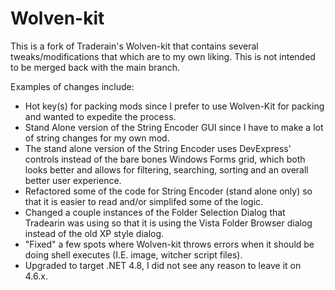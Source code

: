 # Wolven-kit

This is a fork of Traderain's Wolven-kit that contains several tweaks/modifications that which are to my own liking. This is not intended to be merged back with the main branch.

Examples of changes include:

- Hot key(s) for packing mods since I prefer to use Wolven-Kit for packing and wanted to expedite the process.
- Stand Alone version of the String Encoder GUI since I have to make a lot of string changes for my own mod.
- The stand alone version of the String Encoder uses DevExpress' controls instead of the bare bones Windows Forms grid, which both looks better and allows for filtering, searching, sorting and an overall better user experience.
- Refactored some of the code for String Encoder (stand alone only) so that it is easier to read and/or simplifed some of the logic.
- Changed a couple instances of the Folder Selection Dialog that Tradearin was using so that it is using the Vista Folder Browser dialog instead of the old XP style dialog.
- "Fixed" a few spots where Wolven-kit throws errors when it should be doing shell executes (I.E. image, witcher script files).
- Upgraded to target .NET 4.8, I did not see any reason to leave it on 4.6.x. 